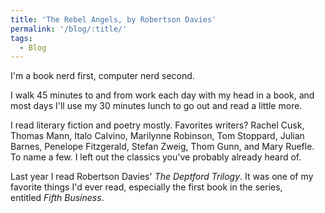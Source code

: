 ```yaml
---
title: 'The Rebel Angels, by Robertson Davies'
permalink: '/blog/:title/'
tags:
  - Blog
---
```


I'm a book nerd first, computer nerd second.

I walk 45 minutes to and from work each day with my head in a book, and most days I'll use my 30 minutes lunch to go out and read a little more.

I read literary fiction and poetry mostly. Favorites writers? Rachel Cusk, Thomas Mann, Italo Calvino, Marilynne Robinson, Tom Stoppard, Julian Barnes, Penelope Fitzgerald, Stefan Zweig, Thom Gunn, and Mary Ruefle. To name a few. I left out the classics you've probably already heard of.

Last year I read Robertson Davies'&nbsp;*The Deptford Trilogy*. It was one of my favorite things I'd ever read, especially the first book in the series, entitled&nbsp;*Fifth Business*.&nbsp;